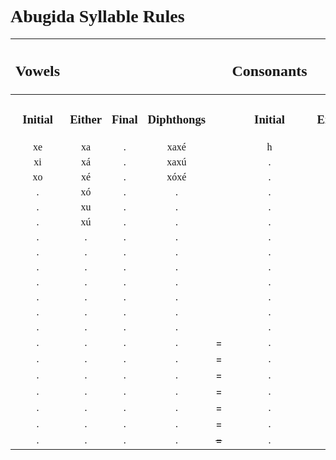 <style>
    h1, h2, h3 {
        font-family: verdana
    }
    @font-face {
    font-family: "Abugida";
    src: url("D:/Downoads/ProgrammingProjects/godotProjects/concordium/assets/fonts/Abugida/abugida/abugida.ttf") format("truetype");
    }
    ab {
        font-family: "Abugida";
    }

</style>
<h1>Abugida Syllable Rules</h1>

|<h2>Vowels|||||<h2>Consonants||||
|:-:|:-:|:-:|:-:|:-:|:-:|:-:|:-:|:-:|
|<h3>Initial|<h3>Either|<h3>Final|<h3>Diphthongs||<h3>Initial|<h3>Either|<h3>Final|<h3>Clusters|
|<ab>xe|<ab>xa|<ab>.|<ab>xaxé||<ab>h|<ab>b|<ab>ŋ|<ab>ft|
|<ab>xi|<ab>xá|<ab>.|<ab>xaxú||<ab>.|<ab>c|<ab>.|<ab>kt|
|<ab>xo|<ab>xé|<ab>.|<ab>xóxé||<ab>.|<ab>d|<ab>.|<ab>ps|
|<ab>.|<ab>xó|<ab>.|<ab>.||<ab>.|<ab>ð|<ab>.|<ab>pt|
|<ab>.|<ab>xu|<ab>.|<ab>.||<ab>.|<ab>f|<ab>.|<ab>.|
|<ab>.|<ab>xú|<ab>.|<ab>.||<ab>.|<ab>g|<ab>.|<ab>.|
|<ab>.|<ab>.|<ab>.|<ab>.||<ab>.|<ab>j|<ab>.|<ab>.|
|<ab>.|<ab>.|<ab>.|<ab>.||<ab>.|<ab>k|<ab>.|<ab>.|
|<ab>.|<ab>.|<ab>.|<ab>.||<ab>.|<ab>l|<ab>.|<ab>.|
|<ab>.|<ab>.|<ab>.|<ab>.||<ab>.|<ab>m|<ab>.|<ab>.|
|<ab>.|<ab>.|<ab>.|<ab>.||<ab>.|<ab>n|<ab>.|<ab>.|
|<ab>.|<ab>.|<ab>.|<ab>.||<ab>.|<ab>p|<ab>.|<ab>.|
|<ab>.|<ab>.|<ab>.|<ab>.||<ab>.|<ab>r|<ab>.|<ab>.|
|<ab>.|<ab>.|<ab>.|<ab>.|=|<ab>.|<ab>s|<ab>.|<ab>.|
|<ab>.|<ab>.|<ab>.|<ab>.|=|<ab>.|<ab>ś|<ab>.|<ab>.|
|<ab>.|<ab>.|<ab>.|<ab>.|=|<ab>.|<ab>t|<ab>.|<ab>.|
|<ab>.|<ab>.|<ab>.|<ab>.|=|<ab>.|<ab>þ|<ab>.|<ab>.|
|<ab>.|<ab>.|<ab>.|<ab>.|=|<ab>.|<ab>v|<ab>.|<ab>.|
|<ab>.|<ab>.|<ab>.|<ab>.|=|<ab>.|<ab>z|<ab>.|<ab>.|
|<ab>.|<ab>.|<ab>.|<ab>.|<s>=|<ab>.|<ab>ź|<ab>.|<ab>.|